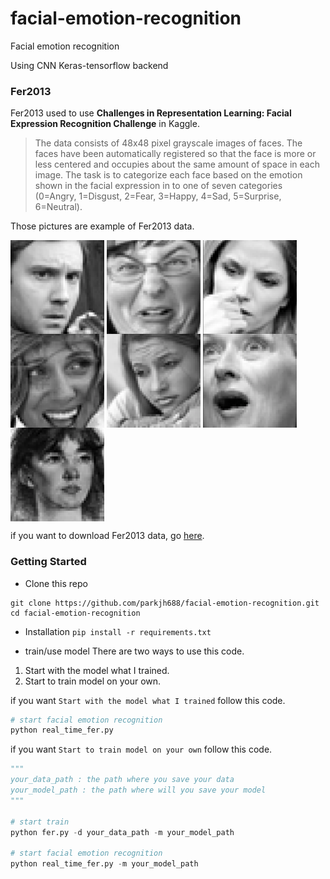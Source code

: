 # facial-emotion-recognition
Facial emotion recognition 

Using CNN Keras-tensorflow backend

### Fer2013
Fer2013 used to use **Challenges in Representation Learning: Facial Expression Recognition Challenge** in Kaggle.

> The data consists of 48x48 pixel grayscale images of faces. 
> The faces have been automatically registered so that the face is more or less centered and occupies about the same amount of space in each image. 
> The task is to categorize each face based on the emotion shown in the facial expression in to one of seven categories 
> (0=Angry, 1=Disgust, 2=Fear, 3=Happy, 4=Sad, 5=Surprise, 6=Neutral).

Those pictures are example of Fer2013 data.


<img src="./media/fer2013_angry.png" align="center" alt="fer2013 pic which label is angry" width="150" height="150"/> <img src="./media/fer2013_disgust.png" align="center" alt="fer2013 pic which label is disgust" width="150" height="150"/> <img src="./media/fer2013_fear.png" align="center" alt="fer2013 pic which label is fear" width="150" height="150"/> <img src="./media/fer2013_happy.png" align="center" alt="fer2013 pic which label is happy" width="150" height="150"/> <img src="./media/fer2013_sad.png" align="center" alt="fer2013 pic which label is sad" width="150" height="150"/> <img src="./media/fer2013_surprise.png" align="center" alt="fer2013 pic which label is surprise" width="150" height="150"/> <img src="./media/fer2013_neutral.png" align="center" alt="fer2013 pic which label is neutral" width="150" height="150"/>


if you want to download Fer2013 data, go [here](https://www.kaggle.com/c/challenges-in-representation-learning-facial-expression-recognition-challenge/data).


### Getting Started
* Clone this repo
```
git clone https://github.com/parkjh688/facial-emotion-recognition.git
cd facial-emotion-recognition
```

* Installation
`pip install -r requirements.txt`

* train/use model
There are two ways to use this code.
1) Start with the model what I trained.
2) Start to train model on your own.

if you want `Start with the model what I trained` follow this code.

```python
# start facial emotion recognition
python real_time_fer.py
```

if you want `Start to train model on your own` follow this code.
```python
"""
your_data_path : the path where you save your data
your_model_path : the path where will you save your model
"""

# start train
python fer.py -d your_data_path -m your_model_path

# start facial emotion recognition
python real_time_fer.py -m your_model_path
```
